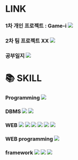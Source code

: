  # LINK
 ### 1차 개인 프로젝트 : Game-i <a href="https://github.com/Joyfuler/game-i_1stProject"><img src="https://img.shields.io/badge/Game-i[게임 리뷰/커뮤니티 종합형 사이트]-FF0000?style=for-the-badge&logo=github&logoColor=white"/></a>
 ### 2차 팀 프로젝트  XX <a href="#"><img src="https://img.shields.io/badge/팀프로젝트명-009900?style=for-the-badge&logo=github&logoColor=white"/></a>
 ### 공부일지 <a href="https://github.com/Joyfuler/webPro/tree/main/note"><img src="https://img.shields.io/badge/공부일지-0000FF?style=for-the-badge&logo=github&logoColor=white"/></a>

 # 📚 SKILL

 ### Programming <img src="https://img.shields.io/badge/java-007396?style=for-the-badge&logo=eclipse&logoColor=white">

 ### DBMS <img src="https://img.shields.io/badge/oracle-F80000?style=for-the-badge&logo=oracle&logoColor=white"> <img src="https://img.shields.io/badge/mysql-4479A1?style=for-the-badge&logo=mysql&logoColor=white">

 ### WEB <img src="https://img.shields.io/badge/html-E34F26?style=for-the-badge&logo=html5&logoColor=white"> <img src="https://img.shields.io/badge/css-1572B6?style=for-the-badge&logo=css3&logoColor=white"> <img src="https://img.shields.io/badge/bootstrap-7952B3?style=for-the-badge&logo=bootstrap&logoColor=white"> <img src="https://img.shields.io/badge/javascript-F7DF1E?style=for-the-badge&logo=javascript&logoColor=black"> <img src="https://img.shields.io/badge/jquery-0769AD?style=for-the-badge&logo=jquery&logoColor=white"> <img src="https://img.shields.io/badge/react-61DAFB?style=for-the-badge&logo=react&logoColor=black">

 ### WEB programming <img src="https://img.shields.io/badge/JSP-db46ca?style=for-the-badge&logo=eclipse&logoColor=white">

 ### framework <img src="https://img.shields.io/badge/Spring-6DB33F?style=for-the-badge&logo=Spring&logoColor=white"> <img src="https://img.shields.io/badge/-SPRING_BOOT-36d975?style=for-the-badge&logo=spring&logoColor=white"/> <img src="https://img.shields.io/badge/-myBatis-FF7A00?style=for-the-badge&logo=hibernate&logoColor=white"/>
